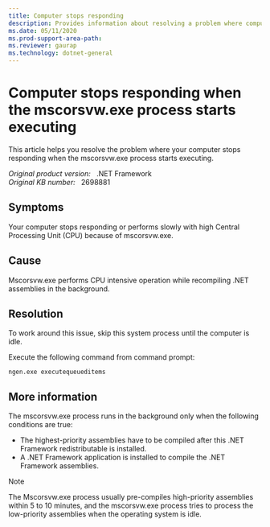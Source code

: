 ```yaml
---
title: Computer stops responding
description: Provides information about resolving a problem where computer stops responding when the Mscorsvw.exe process starts executing.
ms.date: 05/11/2020
ms.prod-support-area-path: 
ms.reviewer: gaurap
ms.technology: dotnet-general
---
```

# Computer stops responding when the mscorsvw.exe process starts executing

This article helps you resolve the problem where your computer stops responding when the mscorsvw.exe process starts executing.

_Original product version:_ &nbsp; .NET Framework  
_Original KB number:_ &nbsp; 2698881

## Symptoms

Your computer stops responding or performs slowly with high Central Processing Unit (CPU) because of mscorsvw.exe.

## Cause

Mscorsvw.exe performs CPU intensive operation while recompiling .NET assemblies in the background.

## Resolution

To work around this issue, skip this system process until the computer is idle.

Execute the following command from command prompt:

```console
ngen.exe executequeueditems
```

## More information

The mscorsvw.exe process runs in the background only when the following conditions are true:

- The highest-priority assemblies have to be compiled after this .NET Framework redistributable is installed.
- A .NET Framework application is installed to compile the .NET Framework assemblies.

> [!NOTE]
> The Mscorsvw.exe process usually pre-compiles high-priority assemblies within 5 to 10 minutes, and the mscorsvw.exe process tries to process the low-priority assemblies when the operating system is idle.
